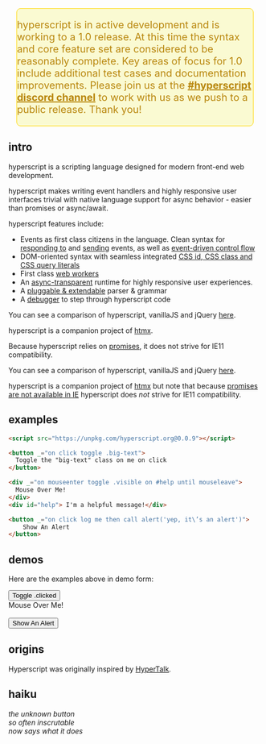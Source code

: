 <div style="background-color: lightgoldenrodyellow; margin: 16px; border-radius: 8px;
color: darkgoldenrod; border: gold 1px solid; font-size: 20px">
<p>
hyperscript is in active development and is working to a 1.0 release.
At this time the syntax and core feature set are considered to be reasonably complete.
Key areas of focus for 1.0 include additional test cases and documentation improvements.
Please join us at the 
<a style="color: darkgoldenrod;font-weight: bold" href="https://htmx.org/discord">#hyperscript discord channel</a>
to work with us as we push to a public release.  Thank you!
</p> 
</div>

## intro

hyperscript is a scripting language designed for modern front-end web development.

hyperscript makes writing event handlers and highly responsive user interfaces trivial with native language support
for async behavior - easier than promises or async/await.

hyperscript features include:

* Events as first class citizens in the language. Clean syntax for [responding to](/features/on) and
  [sending](/commands/send) events, as well as [event-driven control flow](docs/#event-control-flow)
* DOM-oriented syntax with seamless integrated [CSS id, CSS class and CSS query literals](https://hyperscript.org/expressions/#css)
* First class [web workers](/docs#workers)
* An [async-transparent](/docs#async) runtime for highly responsive user experiences.
* A [pluggable & extendable](/docs/#extending) parser & grammar
* A [debugger](/docs#debugging) to step through hyperscript code

You can see a comparison of hyperscript, vanillaJS and jQuery [here](/comparison).

hyperscript is a companion project of [htmx](https://htmx.org).

Because hyperscript relies on [promises](https://caniuse.com/?search=Promise), it does not strive for IE11 compatibility.

You can see a comparison of hyperscript, vanillaJS and jQuery [here](/comparison).

hyperscript is a companion project of [htmx](https://htmx.org) but note that because
[promises are not available in IE](https://caniuse.com/?search=Promise) hyperscript does _not_ strive for IE11 compatibility.

## examples

```html
<script src="https://unpkg.com/hyperscript.org@0.0.9"></script>

<button _="on click toggle .big-text">
  Toggle the "big-text" class on me on click
</button>

<div _="on mouseenter toggle .visible on #help until mouseleave">
  Mouse Over Me!
</div>
<div id="help"> I'm a helpful message!</div>

<button _="on click log me then call alert('yep, it\’s an alert')">
    Show An Alert
</button>
```

## demos

Here are the examples above in demo form:

<div class="row">
    <div class="4 col">
        <style>
        button {
          transition: all 300ms ease-in;
        }
        button.big-text {
          font-size: 2em;
        }
        </style>
        <button class="btn primary" _="on click toggle .big-text">
          Toggle .clicked
        </button>
        </div>
    <div class="4 col">
        <style>
        #help {
          opacity: 0;
        }
        #help.visible {
          opacity: 1;
          transition: opacity 200ms ease-in;
        }
        </style>
        <div _="on mouseenter toggle .visible on #help until mouseleave">
          Mouse Over Me!
        </div>
        <div id="help"> I'm a helpful message!</div>
    </div>
    <div class="4 col">
        <button class="btn primary" _="on click log me then call alert('yep, it\'s an alert - check the console...')">
            Show An Alert
        </button>
    </div>
</div>

## origins

Hyperscript was originally inspired by [HyperTalk](https://hypercard.org/HyperTalk%20Reference%202.4.pdf).

## haiku

_the unknown button<br/>
so often inscrutable<br/>
now says what it does_
